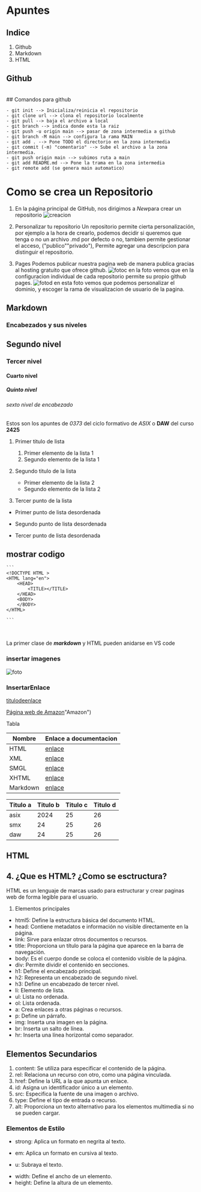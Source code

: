 # Apuntes

## Indice
<ol>
    <li>Github</li>
    <li>Markdown</li>
    <li>HTML</li>
</ol>

## Github 
<br>
## Comandos para github

    - git init --> Inicializa/reinicia el repositorio
    - git clone url --> clona el repositorio localmente
    - git pull --> baja el archivo a local
    - git branch --> indica donde esta la raiz
    - git push -u origin main --> pasar de zona intermedia a github
    - git branch -M main --> configura la rama MAIN
    - git add . --> Pone TODO el directorio en la zona intermedia
    - git commit (-m) "comentario" --> Sube el archivo a la zona intermedia.
    - git push origin main --> subimos ruta a main
    - git add README.md --> Pone la trama en la zona intermedia 
    - git remote add (se genera main automatico)

# Como se crea un Repositorio

1. En la página principal de GitHub, nos dirigimos a *New*para crear un repositorio 
![creacion](./img/fotoa.png)

2. Personalizar tu repositorio
    Un repositorio permite cierta personalización, por ejemplo a la hora de crearlo, podemos decidir si queremos que tenga o no un archivo 
    .md por defecto o no, tambien permite gestionar el acceso, ("publico""privado"), Permite agregar una descripcion para distinguir el repositorio.

3. Pages
    Podemos publicar nuestra pagina web de manera publica gracias al hosting gratuito que ofrece github.
![fotoc](./img/fotoc.png)
en la foto vemos que en la configuracion individual de cada repositorio permite su propio github pages.
![fotod](./img/fotod.png)
en esta foto vemos que podemos personalizar el dominio, y escoger la rama de visualizacion de usuario de la pagina.

## Markdown

### Encabezados y sus niveles
## Segundo nivel 
### Tercer nivel 
#### Cuarto nivel
##### Quinto nivel
###### sexto nivel de encabezado

Estos son los apuntes de *0373* del ciclo formativo de _ASIX_ o **DAW** del curso __2425__

1. Primer titulo de lista
    1. Primer elemento de la lista 1
    2. Segundo elemento de la lista 1

2. Segundo titulo de la lista
    * Primer elemento de la lista 2
    * Segundo elemento de la lista 2
3. Tercer punto de la lista

- Primer punto de lista desordenada
* Segundo punto de lista desordenada
+ Tercer punto de lista desordenada

## mostrar codigo
    ```
    <!DOCTYPE HTML >
    <HTML lang="en">
        <HEAD>
            <TITLE></TITLE>
        </HEAD>
        <BODY>
        </BODY>
    </HTML>
    
    ```
<br>

La primer clase de **_markdown_** y HTML pueden anidarse en VS code

### insertar imagenes
![foto](./img/Señorconcomputador.png)
### InsertarEnlace
[titulodeenlace](URL "Titulo opcional")

[Página web de Amazon](https://amazon.com)"Amazon")

Tabla

|Nombre|Enlace a documentacion|
|--------|--------------------|
|HTML| [enlace](https://html.spec.whatwg.org/) |
|XML| [enlace](https://www.w3.org/XML/) |
|SMGL| [enlace](https://www.w3.org/TR/sgml-dtd/) |
|XHTML| [enlace](https://www.w3.org/TR/xhtml1/) |
|Markdown| [enlace](https://daringfireball.net/projects/markdown/) |


|Titulo a | Titulo b | Titulo c | Titulo d|
|--------|------------|------|----|
|asix|2024|25|26|
|smx|24|25|26|
|daw|24|25|26|

## HTML

## 4. ¿Que es HTML? ¿Como se esctructura?
HTML es un lenguaje de marcas usado para estructurar y crear paginas web de forma legible para el usuario.

1. Elementos principales

* html5: Define la estructura básica del documento HTML.
* head: Contiene metadatos e información no visible directamente en la página.
* link: Sirve para enlazar otros documentos o recursos.
* title: Proporciona un título para la página que aparece en la barra de navegación.
* body: Es el cuerpo donde se coloca el contenido visible de la página.
* div: Permite dividir el contenido en secciones.
* h1: Define el encabezado principal.
* h2: Representa un encabezado de segundo nivel.
* h3: Define un encabezado de tercer nivel.
* li: Elemento de lista.
* ul: Lista no ordenada.
* ol: Lista ordenada.
* a: Crea enlaces a otras páginas o recursos.
* p: Define un párrafo.
* img: Inserta una imagen en la página.
* br: Inserta un salto de línea.
* hr: Inserta una línea horizontal como separador.

## Elementos Secundarios

1. content: Se utiliza para especificar el contenido de la página.
2. rel: Relaciona un recurso con otro, como una página vinculada.
3. href: Define la URL a la que apunta un enlace.
4. id: Asigna un identificador único a un elemento.
5. src: Especifica la fuente de una imagen o archivo.
6. type: Define el tipo de entrada o recurso.
7. alt: Proporciona un texto alternativo para los elementos multimedia si no se pueden cargar.

### Elementos de Estilo

+ strong: Aplica un formato en negrita al texto.
* em: Aplica un formato en cursiva al texto.
+ u: Subraya el texto.
* width: Define el ancho de un elemento.
* height: Define la altura de un elemento.


